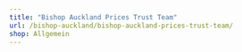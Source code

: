 ```yaml
---
title: "Bishop Auckland Prices Trust Team"
url: /bishop-auckland/bishop-auckland-prices-trust-team/
shop: Allgemein
---
```


